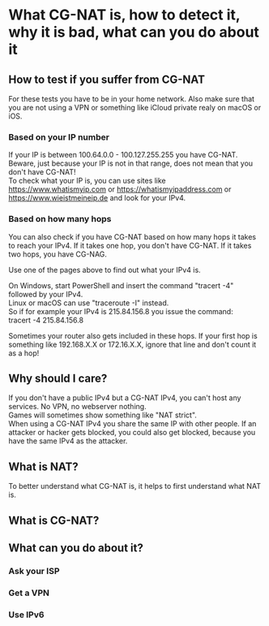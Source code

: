 # What CG-NAT is, how to detect it, why it is bad, what can you do about it

## How to test if you suffer from CG-NAT
For these tests you have to be in your home network. Also make sure that you are not using a VPN or something like iCloud private realy on macOS or iOS.
### Based on your IP number
If your IP is between 100.64.0.0 - 100.127.255.255 you have CG-NAT.  
Beware, just because your IP is not in that range, does not mean that you don't have CG-NAT!  
To check what your IP is, you can use sites like https://www.whatismyip.com or https://whatismyipaddress.com or https://www.wieistmeineip.de and look for your IPv4.  

### Based on how many hops
You can also check if you have CG-NAT based on how many hops it takes to reach your IPv4. 
If it takes one hop, you don't have CG-NAT. 
If it takes two hops, you have CG-NAG. 

Use one of the pages above to find out what your IPv4 is.  

On Windows, start PowerShell and insert the command "tracert -4" followed by your IPv4.  
Linux or macOS can use "traceroute -I" instead.  
So if for example your IPv4 is 215.84.156.8 you issue the command:  
tracert -4 215.84.156.8

Sometimes your router also gets included in these hops. If your first hop is something like 192.168.X.X or 172.16.X.X, ignore that line and don't count it as a hop!

## Why should I care?
If you don't have a public IPv4 but a CG-NAT IPv4, you can't host any services. No VPN, no webserver nothing.  
Games will sometimes show something like "NAT strict".  
When using a CG-NAT IPv4 you share the same IP with other people. If an attacker or hacker gets blocked, you could also get blocked, because you have the same IPv4 as the attacker. 

## What is NAT?
To better understand what CG-NAT is, it helps to first understand what NAT is. 


## What is CG-NAT?

## What can you do about it?

### Ask your ISP

### Get a VPN

### Use IPv6 
